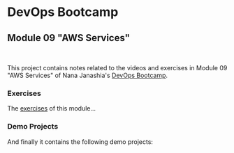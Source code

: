# DevOps Bootcamp
## Module 09 "AWS Services"
<br />

This project contains notes related to the videos and exercises in Module 09 "AWS Services" of Nana Janashia's [DevOps Bootcamp](https://www.techworld-with-nana.com/devops-bootcamp).

### Exercises
The [exercises](./Exercises.md) of this module...

### Demo Projects
And finally it contains the following demo projects:
